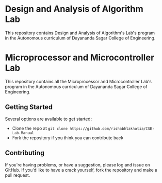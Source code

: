 # Design and Analysis of Algorithm Lab
This repository contains Design and Analysis of Algorithm's Lab's program in the Autonomous curriculum of Dayananda Sagar College of Engineering.

# Microprocessor and Microcontroller Lab
This repository contains all the Microprocessor and Microcontroller Lab's program in the Autonomous curriculum of Dayananda Sagar College of Engineering.

## Getting Started
Several options are available to get started:
* Clone the repo at `git clone https://github.com/rishabhlakhotia/CSE-Lab-Manual`
* Fork the repository if you think you can contribute back

## Contributing
If you're having problems, or have a suggestion, please log and issue on GitHub. If you'd like to have a crack yourself, fork the repository and make a pull request.
